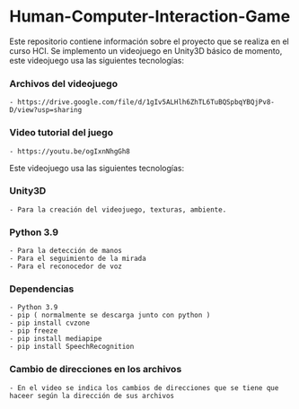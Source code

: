 # Human-Computer-Interaction-Game
Este repositorio contiene información sobre el proyecto que se realiza en el curso HCI. Se implemento un videojuego en Unity3D básico de momento, este videojuego usa las siguientes tecnologías:
### Archivos del videojuego
    - https://drive.google.com/file/d/1gIv5ALHlh6ZhTL6TuBQSpbqYBQjPv8-D/view?usp=sharing
### Video tutorial del juego
    - https://youtu.be/ogIxnNhgGh8
Este videojuego usa las siguientes tecnologías:
### Unity3D
    - Para la creación del videojuego, texturas, ambiente.
### Python 3.9
    - Para la detección de manos
    - Para el seguimiento de la mirada
    - Para el reconocedor de voz

### Dependencias
    - Python 3.9
    - pip ( normalmente se descarga junto con python )
    - pip install cvzone
    - pip freeze
    - pip install mediapipe
    - pip install SpeechRecognition

 ### Cambio de direcciones en los archivos
    - En el video se indica los cambios de direcciones que se tiene que haceer según la dirección de sus archivos
    


